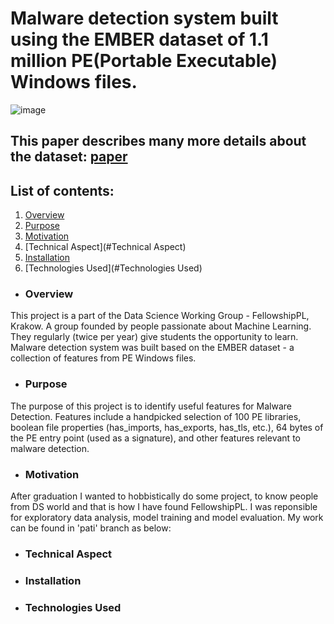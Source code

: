 # Malware detection system built using the EMBER dataset of 1.1 million PE(Portable Executable) Windows files.

![image](https://user-images.githubusercontent.com/66388735/217641205-39df832a-c783-48ff-b5b5-7047cc0c3fc3.png)


## This paper describes many more details about the dataset:  [paper](https://arxiv.org/abs/1804.04637)


## List of contents:
1. [Overview](#Overview)
2. [Purpose](#Purpose)
3. [Motivation](#Motivation)
4. [Technical Aspect](#Technical Aspect)
5. [Installation](#Installation)
6. [Technologies Used](#Technologies Used)

- ### Overview
This project is a part of the Data Science Working Group - FellowshipPL, Krakow.  A group founded by people passionate about Machine Learning. 
They regularly (twice per year) give students the opportunity to learn.
Malware detection system was built based on the EMBER dataset - a collection of features from PE Windows files.

- ### Purpose
The purpose of this project is to identify useful features for Malware Detection. Features include a handpicked selection of 100 PE libraries, boolean file properties (has_imports, has_exports, has_tls, etc.), 64 bytes of the PE entry point (used as a signature), and other features relevant to malware detection.

- ### Motivation
After graduation I wanted to hobbistically do some project, to know people from DS world and that is how I have found FellowshipPL. I was reponsible for exploratory data analysis, model training and model evaluation. My work can be found in 'pati' branch as below:

- ### Technical Aspect


- ### Installation

- ### Technologies Used


